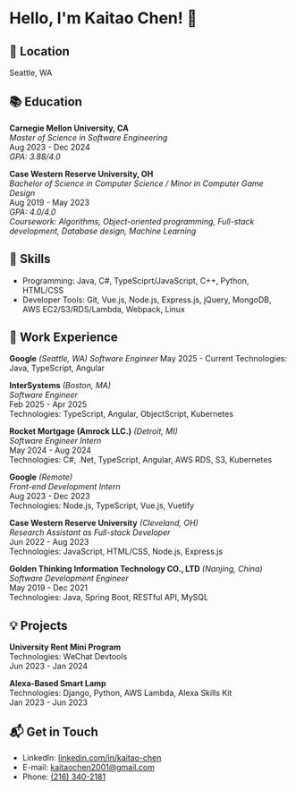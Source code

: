 # Hello, I'm Kaitao Chen! 👋

## 📍 Location
Seattle, WA

## 📚 Education

**Carnegie Mellon University, CA**  
_Master of Science in Software Engineering_  
Aug 2023 - Dec 2024  
_GPA: 3.88/4.0_

**Case Western Reserve University, OH**  
_Bachelor of Science in Computer Science / Minor in Computer Game Design_  
Aug 2019 - May 2023  
_GPA: 4.0/4.0_  
_Coursework: Algorithms, Object-oriented programming, Full-stack development, Database design, Machine Learning_

## 🔧 Skills
* Programming: Java, C#, TypeSciprt/JavaScript, C++, Python, HTML/CSS
* Developer Tools: Git, Vue.js, Node.js, Express.js, jQuery, MongoDB, AWS EC2/S3/RDS/Lambda, Webpack, Linux

## 🌱 Work Experience
**Google** _(Seattle, WA)_
_Software Engineer_
May 2025 - Current
Technologies: Java, TypeScript, Angular

**InterSystems** _(Boston, MA)_  
_Software Engineer_  
Feb 2025 - Apr 2025  
Technologies: TypeScript, Angular, ObjectScript, Kubernetes

**Rocket Mortgage (Amrock LLC.)** _(Detroit, MI)_  
_Software Engineer Intern_  
May 2024 - Aug 2024  
Technologies: C#, .Net, TypeScript, Angular, AWS RDS, S3, Kubernetes

**Google** _(Remote)_  
_Front-end Development Intern_  
Aug 2023 - Dec 2023  
Technologies: Node.js, TypeScript, Vue.js, Vuetify

**Case Western Reserve University** _(Cleveland, OH)_  
_Research Assistant as Full-stack Developer_  
Jun 2022 - Aug 2023  
Technologies: JavaScript, HTML/CSS, Node.js, Express.js

**Golden Thinking Information Technology CO., LTD** _(Nanjing, China)_  
_Software Development Engineer_  
May 2019 - Dec 2021  
Technologies: Java, Spring Boot, RESTful API, MySQL

## 💡 Projects

**University Rent Mini Program**  
Technologies: WeChat Devtools  
Jun 2023 - Jan 2024

**Alexa-Based Smart Lamp**  
Technologies: Django, Python, AWS Lambda, Alexa Skills Kit  
Jan 2023 - Jun 2023

## 📬 Get in Touch

- LinkedIn: [linkedin.com/in/kaitao-chen](https://www.linkedin.com/in/kaitao-chen)
- E-mail: [kaitaochen2001@gmail.com](mailto:kaitaochen2001@gmail.com)
- Phone: [(216) 340-2181](tel:2163402181)
